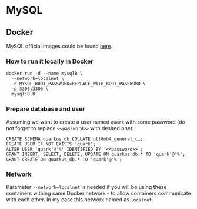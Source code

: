 MySQL
=

## Docker

MySQL official images could be found [here](https://hub.docker.com/_/mysql).

### How to run it locally in Docker

```shell
docker run -d --name mysql8 \
  --network=localnet \
  -e MYSQL_ROOT_PASSWORD=REPLACE_WITH_ROOT_PASSWORD \
  -p 3306:3306 \
  mysql:8.0
```

### Prepare database and user

Assuming we want to create a user named `quark` with some password (do not forget to replace `<<password>>` with desired one):

```mysql
CREATE SCHEMA quarkus_db COLLATE utf8mb4_general_ci;
CREATE USER IF NOT EXISTS 'quark';
ALTER USER 'quark'@'%' IDENTIFIED BY '<<password>>';
GRANT INSERT, SELECT, DELETE, UPDATE ON quarkus_db.* TO 'quark'@'%';
GRANT CREATE ON quarkus_db.* TO 'quark'@'%';
```

### Network

Parameter `--network=localnet` is needed if you will be using these containers withing same Docker network - to allow
containers communicate with each other. In my case this network named as `localnet`.
